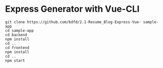 # Express Generator with Vue-CLI

```
git clone https://github.com/bdfd/2.1-Resume_Blog-Express-Vue- sample-app
cd sample-app
cd backend
npm install
cd ..
cd frontend
npm install
cd ..
npm start
```
